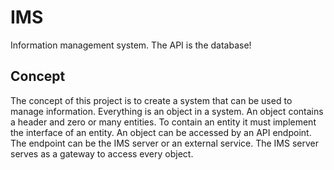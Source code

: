 # IMS
Information management system. The API is the database!

## Concept
The concept of this project is to create a system that can be used to manage information. Everything is an object in a system. An object contains a header and zero or many entities. To contain an entity it must implement the interface of an entity. An object can be accessed by an API endpoint. The endpoint can be the IMS server or an external service. The IMS server serves as a gateway to access every object.